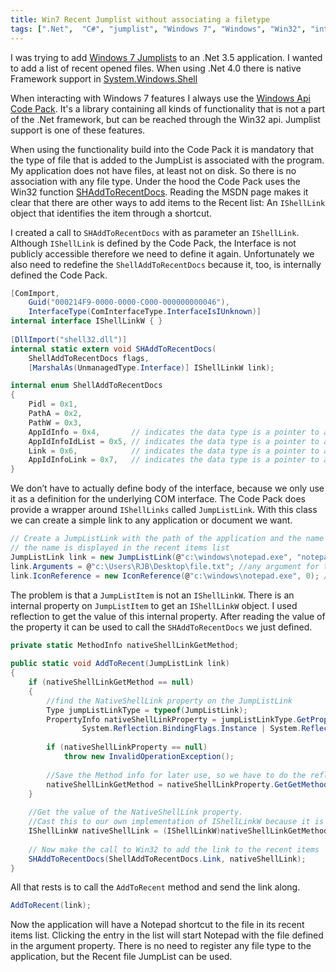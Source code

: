 ```yaml
---
title: Win7 Recent Jumplist without associating a filetype
tags: [".Net",  "C#", "jumplist", "Windows 7", "Windows", "Win32", "interop" ]
---
```

I was trying to add [Windows 7 Jumplists](http://windows.microsoft.com/nl-NL/windows7/products/features/jump-lists) to an .Net 3.5 application. I wanted to add a list of recent opened files. When using .Net 4.0 there is native Framework support in [System.Windows.Shell](http://msdn.microsoft.com/en-us/library/system.windows.shell.aspx)

When interacting with Windows 7 features I always use the [Windows Api Code Pack](http://archive.msdn.microsoft.com/WindowsAPICodePack). It's a library containing all kinds of functionality that is not a part of the .Net framework, but can be reached through the Win32 api. Jumplist support is one of these features.

When using the functionality build into the Code Pack it is mandatory that the type of file that is added to the JumpList is associated with the program. My application does not have files, at least not on disk. So there is no association with any file type. Under the hood the Code Pack uses the Win32 function [SHAddToRecentDocs](http://msdn.microsoft.com/en-us/library/bb762105(VS.85).aspx). Reading the MSDN page makes it clear that there are other ways to add items to the Recent list: An `IShellLink` object that identifies the item through a shortcut.

I created a call to `SHAddToRecentDocs` with as parameter an `IShellLink`. Although `IShellLink` is defined by the Code Pack, the Interface is not publicly accessible therefore we need to define it again. Unfortunately we also need to redefine the `ShellAddToRecentDocs` because it, too, is internally defined the Code Pack.

```C#
[ComImport,
    Guid("000214F9-0000-0000-C000-000000000046"),
    InterfaceType(ComInterfaceType.InterfaceIsIUnknown)]
internal interface IShellLinkW { }
 
[DllImport("shell32.dll")]
internal static extern void SHAddToRecentDocs(
    ShellAddToRecentDocs flags,
    [MarshalAs(UnmanagedType.Interface)] IShellLinkW link);

internal enum ShellAddToRecentDocs
{
    Pidl = 0x1,
    PathA = 0x2,
    PathW = 0x3,
    AppIdInfo = 0x4,       // indicates the data type is a pointer to a SHARDAPPIDINFO structure
    AppIdInfoIdList = 0x5, // indicates the data type is a pointer to a SHARDAPPIDINFOIDLIST structure
    Link = 0x6,            // indicates the data type is a pointer to an IShellLink instance
    AppIdInfoLink = 0x7,   // indicates the data type is a pointer to a SHARDAPPIDINFOLINK structure 
}
```

We don’t have to actually define body of the interface, because we only use it as a definition for the underlying COM interface. The Code Pack does provide a wrapper around `IShellLinks` called `JumpListLink`. With this class we can create a simple link to any application or document we want.

```C#
// Create a JumpListLink with the path of the application and the name of the file
// the name is displayed in the recent items list
JumpListLink link = new JumpListLink(@"c:\windows\notepad.exe", "notepad");
link.Arguments = @"c:\Users\RJB\Desktop\file.txt"; //any argument for the starting application
link.IconReference = new IconReference(@"c:\windows\notepad.exe", 0); //set an icon for the link
```

The problem is that a `JumpListItem` is not an `IShellLinkW`. There is an internal property on `JumpListItem` to get an `IShellLinkW` object. I used reflection to get the value of this internal property. After reading the value of the property it can be used to call the `SHAddToRecentDocs` we just defined.

```C#
private static MethodInfo nativeShellLinkGetMethod;
 
public static void AddToRecent(JumpListLink link)
{
    if (nativeShellLinkGetMethod == null)
    {
        //find the NativeShellLink property on the JumpListLink
        Type jumpListLinkType = typeof(JumpListLink);
        PropertyInfo nativeShellLinkProperty = jumpListLinkType.GetProperty("NativeShellLink",
                System.Reflection.BindingFlags.Instance | System.Reflection.BindingFlags.NonPublic);
 
        if (nativeShellLinkProperty == null)
            throw new InvalidOperationException();
 
        //Save the Method info for later use, so we have to do the reflection only once.
        nativeShellLinkGetMethod = nativeShellLinkProperty.GetGetMethod(true);
    }
 
    //Get the value of the NativeShellLink property.
    //Cast this to our own implementation of IShellLinkW because it is using COM interop.
    IShellLinkW nativeShellLink = (IShellLinkW)nativeShellLinkGetMethod.Invoke(link, null);
 
    // Now make the call to Win32 to add the link to the recent items
    SHAddToRecentDocs(ShellAddToRecentDocs.Link, nativeShellLink);
}
```

All that rests is to call the `AddToRecent` method and send the link along.

```C#
AddToRecent(link);
```

Now the application will have a Notepad shortcut to the file in its recent items list. Clicking the entry in the list will start Notepad with the file defined in the argument property. There is no need to register any file type to the application, but the Recent file JumpList can be used.